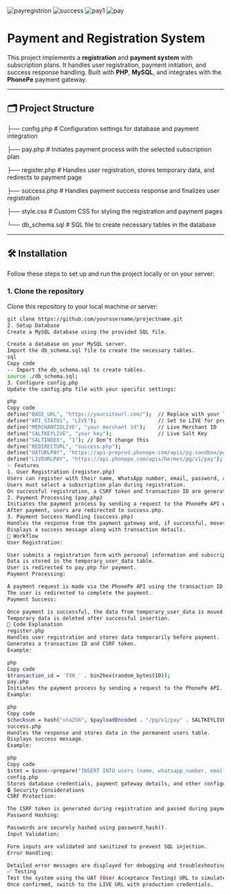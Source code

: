 ![payregistrion](https://github.com/user-attachments/assets/5848dff6-dcb8-468b-b766-839be42ace6a)
![success](https://github.com/user-attachments/assets/790a92f4-81b8-4107-93fb-ae9ca750fda6)
![pay1](https://github.com/user-attachments/assets/4d213275-8ac7-435b-a62b-6aa43d1a79c7)
![pay](https://github.com/user-attachments/assets/29457091-1367-4ba9-836c-5520078c680c)
#  **Payment and Registration System** 

This project implements a **registration** and **payment system** with subscription plans. It handles user registration, payment initiation, and success response handling. Built with **PHP**, **MySQL**, and integrates with the **PhonePe** payment gateway.

---

## 🗂️ **Project Structure**
├── config.php # Configuration settings for database and payment integration

├── pay.php # Initiates payment process with the selected subscription plan

├── register.php # Handles user registration, stores temporary data, and redirects to payment page 

├── success.php # Handles payment success response and finalizes user registration

├── style.css # Custom CSS for styling the registration and payment pages

└── db_schema.sql # SQL file to create necessary tables in the database



---

## 🛠️ **Installation**

Follow these steps to set up and run the project locally or on your server:

### 1. Clone the repository
Clone this repository to your local machine or server:

```bash
git clone https://github.com/yourusername/projectname.git
2. Setup Database
Create a MySQL database using the provided SQL file.

Create a database on your MySQL server.
Import the db_schema.sql file to create the necessary tables.
sql
Copy code
-- Import the db_schema.sql to create tables.
source ./db_schema.sql;
3. Configure config.php
Update the config.php file with your specific settings:

php
Copy code
define("BASE_URL", "https://yoursiteurl.com/");  // Replace with your live domain
define("API_STATUS", "LIVE");                    // Set to LIVE for production
define("MERCHANTIDLIVE", "your merchant id");    // Live Merchant ID
define("SALTKEYLIVE", "your key");               // Live Salt Key
define("SALTINDEX", "1"); // Don’t change this 
define("REDIRECTURL", "success.php");
define("UATURLPAY", "https://api-preprod.phonepe.com/apis/pg-sandbox/pg/v1/pay"); // TEST URL
define("LIVEURLPAY", "https://api.phonepe.com/apis/hermes/pg/v1/pay");           // LIVE URL
✨ Features
1. User Registration (register.php)
Users can register with their name, WhatsApp number, email, password, and optional referral code.
Users must select a subscription plan during registration.
On successful registration, a CSRF token and transaction ID are generated and stored in the session for payment processing.
2. Payment Processing (pay.php)
Initiates the payment process by sending a request to the PhonePe API with user details and the payment amount.
After payment, users are redirected to success.php.
3. Payment Success Handling (success.php)
Handles the response from the payment gateway and, if successful, moves user data to the permanent table.
Displays a success message along with transaction details.
🔄 Workflow
User Registration:

User submits a registration form with personal information and subscription plan.
Data is stored in the temporary_user_data table.
User is redirected to pay.php for payment.
Payment Processing:

A payment request is made via the PhonePe API using the transaction ID, amount, and other data.
The user is redirected to complete the payment.
Payment Success:

Once payment is successful, the data from temporary_user_data is moved to the users table.
Temporary data is deleted after successful insertion.
📝 Code Explanation
register.php
Handles user registration and stores data temporarily before payment.
Generates a transaction ID and CSRF token.
Example:

php
Copy code
$transaction_id = 'TXN_' . bin2hex(random_bytes(10));
pay.php
Initiates the payment process by sending a request to the PhonePe API.
Example:

php
Copy code
$checksum = hash("sha256", $payloadEncoded . "/pg/v1/pay" . SALTKEYLIVE) . "###" . SALTINDEX;
success.php
Handles the response and stores data in the permanent users table.
Displays success message.
Example:

php
Copy code
$stmt = $conn->prepare("INSERT INTO users (name, whatsapp_number, email, password, referral_code, subscription_plan) VALUES (?, ?, ?, ?, ?, ?)");
config.php
Stores database credentials, payment gateway details, and other configuration settings.
🔒 Security Considerations
CSRF Protection:

The CSRF token is generated during registration and passed during payment to validate the request.
Password Hashing:

Passwords are securely hashed using password_hash().
Input Validation:

Form inputs are validated and sanitized to prevent SQL injection.
Error Handling:

Detailed error messages are displayed for debugging and troubleshooting.
✅ Testing
Test the system using the UAT (User Acceptance Testing) URL to simulate the payment process.
Once confirmed, switch to the LIVE URL with production credentials.

